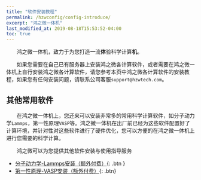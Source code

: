 ```yaml
---
title: "软件安装教程"
permalink: /hzwconfig/config-introduce/
excerpt: "鸿之微一体机"
last_modified_at: 2019-08-18T15:53:52-04:00
toc: true
---
```


&emsp;&emsp;鸿之微一体机，致力于为您打造**一**流**体**验科学计算**机**。

&emsp;&emsp;如果您需要在自己已有服务器上安装鸿之微各计算软件，或者需要在鸿之微一体机上自行安装鸿之微各计算软件，请您参考本页中鸿之微各计算软件的安装教程，如果您有任何安装问题，请联系公司客服`support@hzwtech.com`。

## 其他常用软件

&emsp;&emsp;在鸿之微一体机上，您还来可以安装非常多的常用科学计算软件，如分子动力学`Lammps`，第一性原理`VASP`等。鸿之微一体机在出厂前已经为这些软件配置好了计算环境，并针对性对这些软件进行了硬件优化，您可以方便的在鸿之微一体机上进行您需要的科学计算。

&emsp;&emsp;鸿之微可以为您提供其他软件安装与使用指导服务

- [<i class="far fa-file-alt"></i> 分子动力学-Lammps安装（额外付费）](){: .btn }
- [<i class="far fa-file-alt"></i> 第一性原理-VASP安装（额外付费）](){: .btn}
